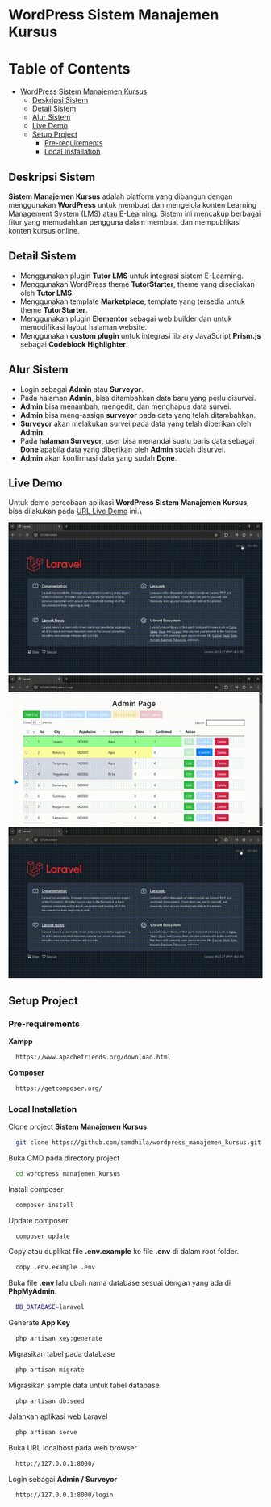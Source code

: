 # WordPress Sistem Manajemen Kursus

# Table of Contents

- [WordPress Sistem Manajemen Kursus](#wordpress-sistem-manajemen-kursus)
  - [Deskripsi Sistem](#deskripsi-sistem)
  - [Detail Sistem](#detail-sistem)
  - [Alur Sistem](#alur-sistem)
  - [Live Demo](#live-demo)
  - [Setup Project](#setup-project)
    - [Pre-requirements](#pre-requirements)
    - [Local Installation](#local-installation)

## Deskripsi Sistem
**Sistem Manajemen Kursus** adalah platform yang dibangun dengan menggunakan **WordPress** untuk membuat dan mengelola konten Learning Management System (LMS) atau E-Learning. Sistem ini mencakup berbagai fitur yang memudahkan pengguna dalam membuat dan mempublikasi konten kursus online.

## Detail Sistem
- Menggunakan plugin **Tutor LMS** untuk integrasi sistem E-Learning.
- Menggunakan WordPress theme **TutorStarter**, theme yang disediakan oleh **Tutor LMS**.
- Menggunakan template **Marketplace**, template yang tersedia untuk theme **TutorStarter**.
- Menggunakan plugin **Elementor** sebagai web builder dan untuk memodifikasi layout halaman website.
- Menggunakan **custom plugin** untuk integrasi library JavaScript **Prism.js** sebagai **Codeblock Highlighter**.

## Alur Sistem
- Login sebagai **Admin** atau **Surveyor**.
- Pada halaman **Admin**, bisa ditambahkan data baru yang perlu disurvei.
- **Admin** bisa menambah, mengedit, dan menghapus data survei.
- **Admin** bisa meng-assign **surveyor** pada data yang telah ditambahkan.
- **Surveyor** akan melakukan survei pada data yang telah diberikan oleh **Admin**.
- Pada **halaman Surveyor**, user bisa menandai suatu baris data sebagai **Done** apabila data yang diberikan oleh **Admin** sudah disurvei.
- **Admin** akan konfirmasi data yang sudah **Done**.

## Live Demo
Untuk demo percobaan aplikasi **WordPress Sistem Manajemen Kursus**, bisa dilakukan pada
[URL Live Demo](https://learning.samreact.my.id/) ini.\

![Demo Administrasi Survei Admin #01 GIF](https://github.com/samdhila/media/blob/main/laravel/lara01-optimized.gif)
![Demo Administrasi Survei Admin #02 GIF](https://github.com/samdhila/media/blob/main/laravel/lara02-optimized.gif)
![Demo Administrasi Survei User #01 GIF](https://github.com/samdhila/media/blob/main/laravel/lara03-optimized.gif)

## Setup Project

### Pre-requirements
**Xampp**
```bash
  https://www.apachefriends.org/download.html
```

**Composer**
```bash
  https://getcomposer.org/
```

### Local Installation
Clone project **Sistem Manajemen Kursus**
```bash
  git clone https://github.com/samdhila/wordpress_manajemen_kursus.git
```

Buka CMD pada directory project
```bash
  cd wordpress_manajemen_kursus
```

Install composer
```bash
  composer install
```

Update composer
```bash
  composer update
```

Copy atau duplikat file **.env.example** ke file **.env** di dalam root folder.
```bash
  copy .env.example .env
```

Buka file **.env** lalu ubah nama database sesuai dengan yang ada di **PhpMyAdmin**.
```bash
  DB_DATABASE=laravel
```

Generate **App Key**
```bash
  php artisan key:generate
```

Migrasikan tabel pada database
```bash
  php artisan migrate
```

Migrasikan sample data untuk tabel database
```bash
  php artisan db:seed
```

Jalankan aplikasi web Laravel
```bash
  php artisan serve
```

Buka URL localhost pada web browser
```bash
  http://127.0.0.1:8000/
```

Login sebagai **Admin / Surveyor**
```bash
  http://127.0.0.1:8000/login
```
